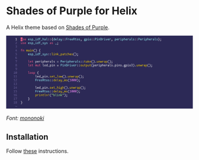 # Shades of Purple for Helix

A Helix theme based on [Shades of Purple](https://github.com/ahmadawais/shades-of-purple-vscode).

![](https://github.com/weiying-chen/shades-of-purple-helix/blob/main/demo.png)

*Font: [mononoki](https://madmalik.github.io/mononoki/)* 

## Installation

Follow [these](https://docs.helix-editor.com/themes.html#creating-a-theme) instructions.
